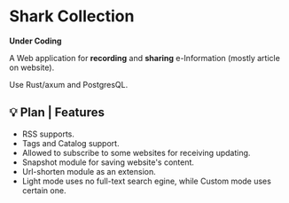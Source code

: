 # Shark Collection
**Under Coding**

A Web application for **recording** and **sharing** e-Information (mostly article on website).

Use Rust/axum and PostgresQL.

## 💡 Plan | Features
- RSS supports.
- Tags and Catalog support.
- Allowed to subscribe to some websites for receiving updating.
- Snapshot module for saving website's content.
- Url-shorten module as an extension.
- Light mode uses no full-text search egine, while Custom mode uses certain one.
